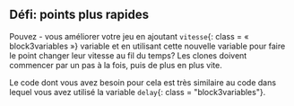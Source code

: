 ## Défi: points plus rapides

Pouvez - vous améliorer votre jeu en ajoutant `vitesse`{: class = « block3variables »} variable et en utilisant cette nouvelle variable pour faire le point changer leur vitesse au fil du temps? Les clones doivent commencer par un pas à la fois, puis de plus en plus vite.

Le code dont vous avez besoin pour cela est très similaire au code dans lequel vous avez utilisé la variable `delay`{: class = "block3variables"}.